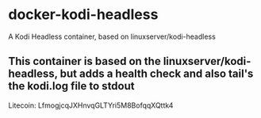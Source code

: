 # docker-kodi-headless
A Kodi Headless container, based on linuxserver/kodi-headless

## This container is based on the linuxserver/kodi-headless, but adds a health check and also tail's the kodi.log file to stdout

Litecoin: LfmogjcqJXHnvqGLTYri5M8BofqqXQttk4